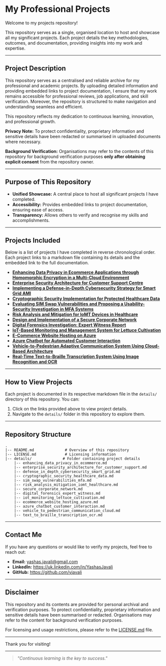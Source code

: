 # **My Professional Projects**

Welcome to my projects repository!

This repository serves as a single, organised location to host and showcase all my significant projects. Each project details the key methodologies, outcomes, and documentation, providing insights into my work and expertise.

---

## **Project Description**
This repository serves as a centralised and reliable archive for my professional and academic projects. By uploading detailed information and providing embedded links to project documentation, I ensure that my work remains accessible for professional reviews, job applications, and skill verification. Moreover, the repository is structured to make navigation and understanding seamless and efficient.

This repository reflects my dedication to continuous learning, innovation, and professional growth.

**Privacy Note:** To protect confidentiality, proprietary information and sensitive details have been redacted or summarised in uploaded documents where necessary.

**Background Verification:** Organisations may refer to the contents of this repository for background verification purposes **only after obtaining explicit consent** from the repository owner.

---

## **Purpose of This Repository**
- **Unified Showcase:** A central place to host all significant projects I have completed.
- **Accessibility:** Provides embedded links to project documentation, ensuring ease of access.
- **Transparency:** Allows others to verify and recognise my skills and accomplishments.

---

## **Projects Included**

Below is a list of projects I have completed in reverse chronological order. Each project links to a markdown file containing its details and the embedded link to the full documentation.

- [**Enhancing Data Privacy in Ecommerce Applications through Homomorphic Encryption in a Multi-Cloud Environment**](./details/enhancing_data_privacy_in_ecommerce.md)
- [**Enterprise Security Architecture for Customer Support Centre**](./details/enterprise_security_architecture_for_customer_support.md)
- [**Implementing a Defense-in-Depth Cybersecurity Strategy for Smart Grid AMI**](./details/defense_in_depth_cybersecurity_smart_grid.md)
- [**Cryptographic Security Implementation for Protected Healthcare Data**](./details/cryptographic_security_healthcare_data.md)
- [**Evaluating SIM Swap Vulnerabilities and Proposing a Usability-Security Investigation in MFA Systems**](./details/sim_swap_vulnerabilities_mfa.md)
- [**Risk Analysis and Mitigation for IoMT Devices in Healthcare**](./details/risk_analysis_mitigation_iomt_healthcare.md)
- [**Design and Implementation of a Secure Corporate Network**](./details/secure_corporate_network.md)
- [**Digital Forensics Investigation: Expert Witness Report**](./details/digital_forensics_expert_witness.md)
- [**IoT-Based Monitoring and Management System for Lettuce Cultivation**](./details/iot_monitoring_lettuce_cultivation.md)
- [**E-Commerce Website Hosting on Azure**](./details/ecommerce_website_hosting_azure.md)
- [**Azure Chatbot for Automated Customer Interaction**](./details/azure_chatbot_customer_interaction.md)
- [**Vehicle-to-Pedestrian Adaptive Communication System Using Cloud-Based Architecture**](./details/vehicle_to_pedestrian_communication_cloud.md)
- [**Real-Time Text-to-Braille Transcription System Using Image Recognition and OCR**](./details/text_to_braille_transcription_ocr.md)

---

## **How to View Projects**

Each project is documented in its respective markdown file in the `details/` directory of this repository. You can:
1. Click on the links provided above to view project details.
2. Navigate to the `details/` folder in this repository to explore them.

---

## **Repository Structure**
```
.
|-- README.md              # Overview of this repository
|-- LICENSE.md             # Licensing information
|-- details/              # Folder containing project details
    |-- enhancing_data_privacy_in_ecommerce.md
    |-- enterprise_security_architecture_for_customer_support.md
    |-- defense_in_depth_cybersecurity_smart_grid.md
    |-- cryptographic_security_healthcare_data.md
    |-- sim_swap_vulnerabilities_mfa.md
    |-- risk_analysis_mitigation_iomt_healthcare.md
    |-- secure_corporate_network.md
    |-- digital_forensics_expert_witness.md
    |-- iot_monitoring_lettuce_cultivation.md
    |-- ecommerce_website_hosting_azure.md
    |-- azure_chatbot_customer_interaction.md
    |-- vehicle_to_pedestrian_communication_cloud.md
    |-- text_to_braille_transcription_ocr.md
```

---

## **Contact Me**
If you have any questions or would like to verify my projects, feel free to reach out:
- **Email:** yashas.javali@gmail.com
- **LinkedIn:** https://uk.linkedin.com/in/YashasJavali
- **GitHub:** https://github.com/yjavali

---

## **Disclaimer**
This repository and its contents are provided for personal archival and verification purposes. To protect confidentiality, proprietary information and sensitive details have been summarised or redacted. Organisations may refer to the content for background verification purposes.

For licensing and usage restrictions, please refer to the [LICENSE.md](./LICENSE.md) file.

---

Thank you for visiting!

---

> *"Continuous learning is the key to success."*


